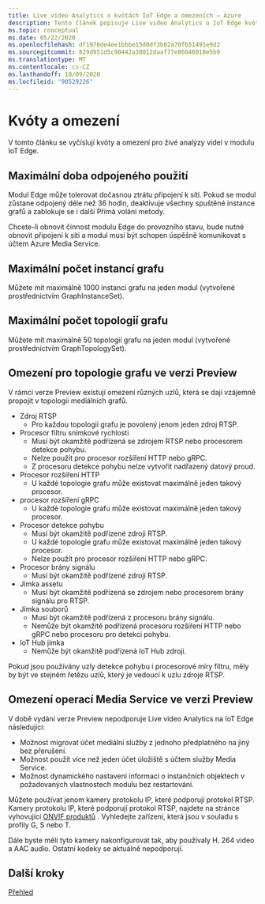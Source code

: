 ```yaml
---
title: Live video Analytics o kvótách IoT Edge a omezeních – Azure
description: Tento článek popisuje Live video Analytics o IoT Edge kvót a omezeních.
ms.topic: conceptual
ms.date: 05/22/2020
ms.openlocfilehash: df1978de4ee1bbbe15d0df3b02a70fb51491e9d2
ms.sourcegitcommit: 829d951d5c90442a38012daaf77e86046018e5b9
ms.translationtype: MT
ms.contentlocale: cs-CZ
ms.lasthandoff: 10/09/2020
ms.locfileid: "90529226"
---
```

# <a name="quotas-and-limitations"></a>Kvóty a omezení

V tomto článku se vyčíslují kvóty a omezení pro živé analýzy videí v modulu IoT Edge.

## <a name="maximum-period-of-disconnected-use"></a>Maximální doba odpojeného použití

Modul Edge může tolerovat dočasnou ztrátu připojení k síti. Pokud se modul zůstane odpojený déle než 36 hodin, deaktivuje všechny spuštěné instance grafů a zablokuje se i další Přímá volání metody.

Chcete-li obnovit činnost modulu Edge do provozního stavu, bude nutné obnovit připojení k síti a modul musí být schopen úspěšně komunikovat s účtem Azure Media Service.

## <a name="maximum-number-of-graph-instances"></a>Maximální počet instancí grafu

Můžete mít maximálně 1000 instancí grafu na jeden modul (vytvořené prostřednictvím GraphInstanceSet).

## <a name="maximum-number-of-graph-topologies"></a>Maximální počet topologií grafu

Můžete mít maximálně 50 topologií grafu na jeden modul (vytvořené prostřednictvím GraphTopologySet).

## <a name="limitations-on-graph-topologies-at-preview"></a>Omezení pro topologie grafu ve verzi Preview

V rámci verze Preview existují omezení různých uzlů, která se dají vzájemně propojit v topologii mediálních grafů.

* Zdroj RTSP
   * Pro každou topologii grafu je povolený jenom jeden zdroj RTSP.
* Procesor filtru snímkové rychlosti
   * Musí být okamžitě podřízená se zdrojem RTSP nebo procesorem detekce pohybu.
   * Nelze použít pro procesor rozšíření HTTP nebo gRPC.
   * Z procesoru detekce pohybu nelze vytvořit nadřazený datový proud.
* Procesor rozšíření HTTP
   * U každé topologie grafu může existovat maximálně jeden takový procesor.
* procesor rozšíření gRPC
   * U každé topologie grafu může existovat maximálně jeden takový procesor.
* Procesor detekce pohybu
   * Musí být okamžitě podřízené zdroji RTSP.
   * U každé topologie grafu může existovat maximálně jeden takový procesor.
   * Nelze použít pro procesor rozšíření HTTP nebo gRPC.
* Procesor brány signálu
   * Musí být okamžitě podřízené zdroji RTSP.
* Jímka assetu 
   * Musí být okamžitě podřízená se zdrojem nebo procesorem brány signálu pro RTSP.
* Jímka souborů
   * Musí být okamžitě podřízená z procesoru brány signálu.
   * Nemůže být okamžitě podřízená procesoru rozšíření HTTP nebo gRPC nebo procesoru pro detekci pohybu.
* IoT Hub jímka
   * Nemůže být okamžitě podřízená IoT Hub zdroji.

Pokud jsou používány uzly detekce pohybu i procesorové míry filtru, měly by být ve stejném řetězu uzlů, který je vedoucí k uzlu zdroje RTSP.

## <a name="limitations-on-media-service-operations-at-preview"></a>Omezení operací Media Service ve verzi Preview

V době vydání verze Preview nepodporuje Live video Analytics na IoT Edge následující:

* Možnost migrovat účet mediální služby z jednoho předplatného na jiný bez přerušení.
* Možnost použít více než jeden účet úložiště s účtem služby Media Service.
* Možnost dynamického nastavení informací o instančních objektech v požadovaných vlastnostech modulu bez restartování.

Můžete používat jenom kamery protokolu IP, které podporují protokol RTSP. Kamery protokolu IP, které podporují protokol RTSP, najdete na stránce vyhovující [ONVIF produktů](https://www.onvif.org/conformant-products) . Vyhledejte zařízení, která jsou v souladu s profily G, S nebo T.

Dále byste měli tyto kamery nakonfigurovat tak, aby používaly H. 264 video a AAC audio. Ostatní kodeky se aktuálně nepodporují. 

## <a name="next-steps"></a>Další kroky

[Přehled](overview.md)
